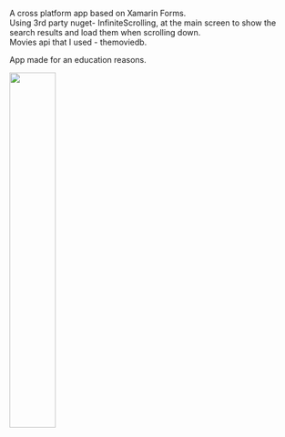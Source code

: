 A cross platform app based on Xamarin Forms.</br>
Using 3rd party nuget- InfiniteScrolling, at the main screen to show the search results and load them when scrolling down.</br>
Movies api that I used - themoviedb.

App made for an education reasons.


<img src="Demo.gif"  height="40%" width="40%" margin="auto">
